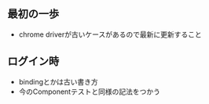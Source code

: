 ## 最初の一歩

* chrome driverが古いケースがあるので最新に更新すること

## ログイン時

* bindingとかは古い書き方
* 今のComponentテストと同様の記法をつかう

